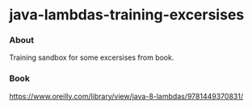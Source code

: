 # java-lambdas-training-excersises

### About

Training sandbox for some excersises from book. 

### Book
https://www.oreilly.com/library/view/java-8-lambdas/9781449370831/
